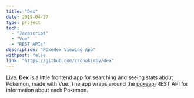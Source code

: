 ```yaml
---
title: "Dex"
date: 2019-04-27
type: project
tech:
  - "Javascript"
  - "Vue"
  - "REST APIs"
description: "Pokedex Viewing App"
withpost: false
link: "https://github.com/cronokirby/dex"
---
```


[Live](https://cronokirby.github.io/dex).
**Dex** is a little frontend app for searching and seeing stats about Pokemon, made with Vue.
The app wraps around the [pokeapi](https://pokeapi.co/) REST API for information about each Pokemon.
<!--more-->